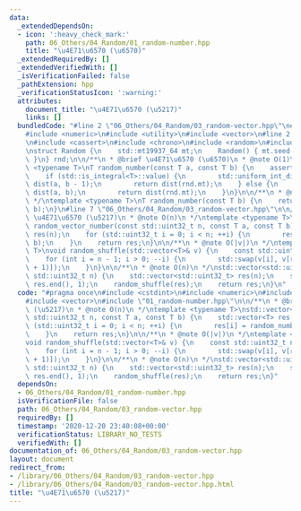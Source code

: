 ```yaml
---
data:
  _extendedDependsOn:
  - icon: ':heavy_check_mark:'
    path: 06_Others/04_Random/01_random-number.hpp
    title: "\u4E71\u6570 (\u6570)"
  _extendedRequiredBy: []
  _extendedVerifiedWith: []
  _isVerificationFailed: false
  _pathExtension: hpp
  _verificationStatusIcon: ':warning:'
  attributes:
    document_title: "\u4E71\u6570 (\u5217)"
    links: []
  bundledCode: "#line 2 \"06_Others/04_Random/03_random-vector.hpp\"\n#include <cstdint>\n\
    #include <numeric>\n#include <utility>\n#include <vector>\n#line 2 \"06_Others/04_Random/01_random-number.hpp\"\
    \n#include <cassert>\n#include <chrono>\n#include <random>\n#include <type_traits>\n\
    \nstruct Random {\n    std::mt19937_64 mt;\n    Random() { mt.seed(std::chrono::steady_clock::now().time_since_epoch().count());\
    \ }\n} rnd;\n\n/**\n * @brief \u4E71\u6570 (\u6570)\n * @note O(1)\n */\ntemplate\
    \ <typename T>\nT random_number(const T a, const T b) {\n    assert(a < b);\n\
    \    if (std::is_integral<T>::value) {\n        std::uniform_int_distribution<T>\
    \ dist(a, b - 1);\n        return dist(rnd.mt);\n    } else {\n        std::uniform_real_distribution<>\
    \ dist(a, b);\n        return dist(rnd.mt);\n    }\n}\n\n/**\n * @note O(1)\n\
    \ */\ntemplate <typename T>\nT random_number(const T b) {\n    return random_number(T(0),\
    \ b);\n}\n#line 7 \"06_Others/04_Random/03_random-vector.hpp\"\n\n/**\n * @brief\
    \ \u4E71\u6570 (\u5217)\n * @note O(n)\n */\ntemplate <typename T>\nstd::vector<T>\
    \ random_vector_number(const std::uint32_t n, const T a, const T b) {\n    std::vector<T>\
    \ res(n);\n    for (std::uint32_t i = 0; i < n; ++i) {\n        res[i] = random_number(a,\
    \ b);\n    }\n    return res;\n}\n\n/**\n * @note O(|v|)\n */\ntemplate <typename\
    \ T>\nvoid random_shuffle(std::vector<T>& v) {\n    const std::uint32_t n = v.size();\n\
    \    for (int i = n - 1; i > 0; --i) {\n        std::swap(v[i], v[random_number(i\
    \ + 1)]);\n    }\n}\n\n/**\n * @note O(n)\n */\nstd::vector<std::uint32_t> random_permutation(const\
    \ std::uint32_t n) {\n    std::vector<std::uint32_t> res(n);\n    std::iota(res.begin(),\
    \ res.end(), 1);\n    random_shuffle(res);\n    return res;\n}\n"
  code: "#pragma once\n#include <cstdint>\n#include <numeric>\n#include <utility>\n\
    #include <vector>\n#include \"01_random-number.hpp\"\n\n/**\n * @brief \u4E71\u6570\
    \ (\u5217)\n * @note O(n)\n */\ntemplate <typename T>\nstd::vector<T> random_vector_number(const\
    \ std::uint32_t n, const T a, const T b) {\n    std::vector<T> res(n);\n    for\
    \ (std::uint32_t i = 0; i < n; ++i) {\n        res[i] = random_number(a, b);\n\
    \    }\n    return res;\n}\n\n/**\n * @note O(|v|)\n */\ntemplate <typename T>\n\
    void random_shuffle(std::vector<T>& v) {\n    const std::uint32_t n = v.size();\n\
    \    for (int i = n - 1; i > 0; --i) {\n        std::swap(v[i], v[random_number(i\
    \ + 1)]);\n    }\n}\n\n/**\n * @note O(n)\n */\nstd::vector<std::uint32_t> random_permutation(const\
    \ std::uint32_t n) {\n    std::vector<std::uint32_t> res(n);\n    std::iota(res.begin(),\
    \ res.end(), 1);\n    random_shuffle(res);\n    return res;\n}"
  dependsOn:
  - 06_Others/04_Random/01_random-number.hpp
  isVerificationFile: false
  path: 06_Others/04_Random/03_random-vector.hpp
  requiredBy: []
  timestamp: '2020-12-20 23:40:08+00:00'
  verificationStatus: LIBRARY_NO_TESTS
  verifiedWith: []
documentation_of: 06_Others/04_Random/03_random-vector.hpp
layout: document
redirect_from:
- /library/06_Others/04_Random/03_random-vector.hpp
- /library/06_Others/04_Random/03_random-vector.hpp.html
title: "\u4E71\u6570 (\u5217)"
---
```

